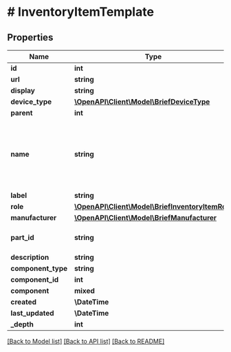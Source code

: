 # # InventoryItemTemplate

## Properties

Name | Type | Description | Notes
------------ | ------------- | ------------- | -------------
**id** | **int** |  | [readonly]
**url** | **string** |  | [readonly]
**display** | **string** |  | [readonly]
**device_type** | [**\OpenAPI\Client\Model\BriefDeviceType**](BriefDeviceType.md) |  |
**parent** | **int** |  | [optional]
**name** | **string** | {module} is accepted as a substitution for the module bay position when attached to a module type. |
**label** | **string** | Physical label | [optional]
**role** | [**\OpenAPI\Client\Model\BriefInventoryItemRole**](BriefInventoryItemRole.md) |  | [optional]
**manufacturer** | [**\OpenAPI\Client\Model\BriefManufacturer**](BriefManufacturer.md) |  | [optional]
**part_id** | **string** | Manufacturer-assigned part identifier | [optional]
**description** | **string** |  | [optional]
**component_type** | **string** |  | [optional]
**component_id** | **int** |  | [optional]
**component** | **mixed** |  | [readonly]
**created** | **\DateTime** |  | [readonly]
**last_updated** | **\DateTime** |  | [readonly]
**_depth** | **int** |  | [readonly]

[[Back to Model list]](../../README.md#models) [[Back to API list]](../../README.md#endpoints) [[Back to README]](../../README.md)
